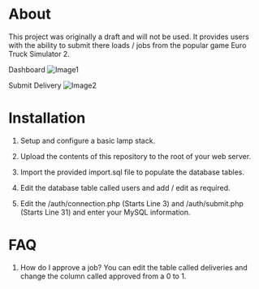 # About

This project was originally a draft and will not be used.
It provides users with the ability to submit there loads / jobs from the popular game Euro Truck Simulator 2.

Dashboard
![Image1](https://i.imgur.com/BQrdpbi.png)

Submit Delivery
![Image2](https://i.imgur.com/NShf3hf.png)

# Installation

1) Setup and configure a basic lamp stack.

2) Upload the contents of this repository to the root of your web server.

3) Import the provided import.sql file to populate the database tables.

4) Edit the database table called users and add / edit as required.

5) Edit the /auth/connection.php (Starts Line 3) and /auth/submit.php (Starts Line 31) and enter your MySQL information.

# FAQ

1) How do I approve a job?
You can edit the table called deliveries and change the column called approved from a 0 to 1.
